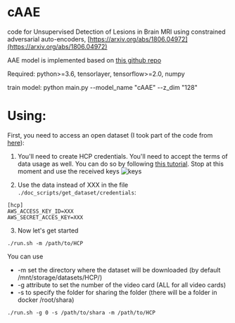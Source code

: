 # cAAE

code for Unsupervised Detection of Lesions in Brain MRI using constrained adversarial auto-encoders, [https://arxiv.org/abs/1806.04972](https://arxiv.org/abs/1806.04972)

AAE model is implemented based on [this github repo](https://github.com/Naresh1318/Adversarial_Autoencoder)

Required: python>=3.6, tensorlayer, tensorflow>=2.0, numpy

train model:  python main.py --model_name "cAAE" --z_dim "128"

# Using:
First, you need to access an open dataset (I took part of the code from [here](https://github.com/jokedurnez/HCP_download)):
1. You'll need to create HCP credentials. You'll need to accept the terms of data usage as well. You can do so by following [this tutorial](https://wiki.humanconnectome.org/display/PublicData/How+To+Connect+to+Connectome+Data+via+AWS).
Stop at this moment and use the received keys
![keys](https://wiki.humanconnectome.org/download/attachments/67666030/image2015-1-7%2014%3A41%3A22.png?version=1&modificationDate=1420664134386&api=v2)

2. Use the data instead of XXX in the file `./doc_scripts/get_dataset/credentials`:
```
[hcp]
AWS_ACCESS_KEY_ID=XXX
AWS_SECRET_ACCES_KEY=XXX
```
3. Now let's get started
```
./run.sh -m /path/to/HCP
```
You can use  
* -m set the directory where the dataset will be downloaded (by default /mnt/storage/datasets/HCP/)
* -g attribute to set the number of the video card (ALL for all video cards)
* -s to specify the folder for sharing the folder (there will be a folder in docker /root/shara)
```
./run.sh -g 0 -s /path/to/shara -m /path/to/HCP
```
